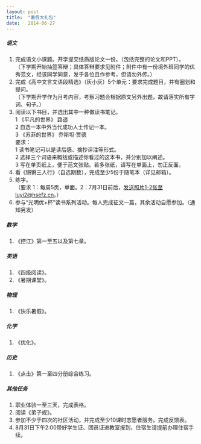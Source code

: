 ```yaml
---
layout: post
title:  "暑假大礼包"
date:   2014-06-27
---
```


##### 语文

1. 完成语文小课题。开学提交纸质版论文一份。（包括完整的论文和PPT）。  
（下学期开始抽签答辩；具体答辩要求见附件；附件中有一份境外班同学的优秀范文，经该同学同意，发于各位且作参考，但请勿外传。）  
2. 完成《高中文言文语段精选》（灰小灰）5个单元：要求完成题目，并有圈划和提问。  
（下学期开学作为月考内容，考察习题会根据原文另外出题，故请落实所有字词、句子。）  
3. 阅读以下书目，并选出其中一种做读书笔记。  
  1 《平凡的世界》  路遥  
  2 自选一本中外当代成功人士传记一本。  
  3 《苏菲的世界》 乔斯坦·贾德  
  要求：  
  1 读书笔记可以是读后感、摘抄评注等形式。  
  2 选择三个词语来概括或描述你看过的这本书，并分别加以阐述。  
  3 写在单页纸上，便于范文张贴。若多张纸，请写在单面上，勿正反面。  
4. 看《锵锵三人行》（自选期数），完成至少5份于随笔本（详见邮箱）。   
5. 练字。  
（要求 1：每周5页，单面。2：7月31日前后，发送照片1-2张至luyi2@hsefz.cn。）  
6. 参与“光明优+杯”读书系列活动。每人完成征文一篇，其余活动自愿参加。（通知另发）  

##### 数学

1. 《控江》第一至五以及第七章。  

##### 英语

1. 《四级阅读》。   
2. 《暑期课堂》。

##### 物理

1. 《快乐暑假》。

##### 化学

1. 《优化》。

##### 历史

1. 《点击》第一至四分册综合练习。

##### 其他任务

1. 职业体验一至三天，完成表格。
2. 阅读《弟子规》。
3. 参加不少于四次的社区活动，并完成至少10课时志愿者服务。完成反馈表。
4. 8月31日下午2:00带好学生证、团员证进教室报到，住宿生请提前办理住宿手续。
